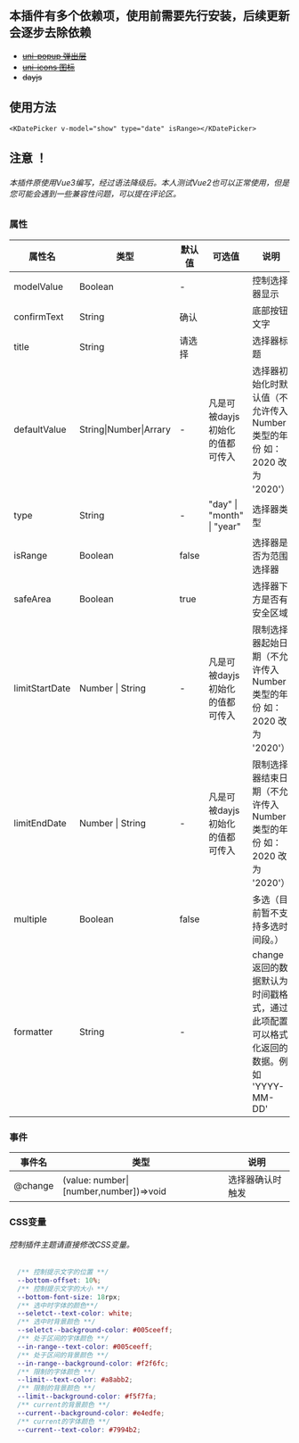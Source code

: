 ## 本插件有多个依赖项，使用前需要先行安装，后续更新会逐步去除依赖

- ~~[uni-popup 弹出层 ](https://ext.dcloud.net.cn/plugin?id=329)~~
- ~~[uni-icons 图标](https://ext.dcloud.net.cn/plugin?id=28)~~
- ~~dayjs~~

## 使用方法

```vue
<KDatePicker v-model="show" type="date" isRange></KDatePicker>
```

## 注意 ！

###### 本插件原使用Vue3编写，经过语法降级后。本人测试Vue2也可以正常使用，但是您可能会遇到一些兼容性问题，可以提在评论区。

### 属性

| 属性名       | 类型                   | 默认值   | 可选值                       | 说明                                                   |
| ------------ | ---------------------- |-------|---------------------------|------------------------------------------------------|
| modelValue | Boolean                | -     |                           | 控制选择器显示                                              |
| confirmText  | String                 | 确认    |                           | 底部按钮文字                                               |
| title        | String                 | 请选择   |                           | 选择器标题                                                |
| defaultValue | String\|Number\|Arrary | -     | 凡是可被dayjs初始化的值都可传入        | 选择器初始化时默认值（不允许传入Number类型的年份 如：2020 改为 '2020'）        |
| type         | String                 | -     | "day" \| "month" \| "year" | 选择器类型                                                |
| isRange | Boolean | false |                           | 选择器是否为范围选择器                                          |
| safeArea     | Boolean                | true  |                           | 选择器下方是否有安全区域                                         |
| limitStartDate | Number \| String | -     | 凡是可被dayjs初始化的值都可传入        | 限制选择器起始日期（不允许传入Number类型的年份 如：2020 改为 '2020'）         |
| limitEndDate | Number \| String | -     | 凡是可被dayjs初始化的值都可传入        | 限制选择器结束日期（不允许传入Number类型的年份 如：2020 改为 '2020'）         |
| multiple | Boolean | false |                           | 多选（目前暂不支持多选时间段。）                                     |
| formatter | String | -     |                           | change返回的数据默认为时间戳格式，通过此项配置可以格式化返回的数据。例如 'YYYY-MM-DD' |

### 事件

| 事件名  | 类型                                    | 说明             |
| ------- | --------------------------------------- | ---------------- |
| @change | (value: number\| [number,number])=>void | 选择器确认时触发 |

### CSS变量

###### 控制插件主题请直接修改CSS变量。

```scss
  /** 控制提示文字的位置 **/
  --bottom-offset: 10%;
  /** 控制提示文字的大小 **/
  --bottom-font-size: 18rpx;
  /** 选中时字体的颜色**/
  --seletct--text-color: white;
  /** 选中时背景颜色 **/
  --seletct--background-color: #005ceeff;
  /** 处于区间的字体颜色 **/
  --in-range--text-color: #005ceeff;
  /** 处于区间的背景颜色 **/
  --in-range--background-color: #f2f6fc;
  /** 限制的字体颜色 **/
  --limit--text-color: #a8abb2;
  /** 限制的背景颜色 **/
  --limit--background-color: #f5f7fa;
  /** current的背景颜色 **/
  --current--background-color: #e4edfe;
  /** current的字体颜色 **/
  --current--text-color: #7994b2;
```





